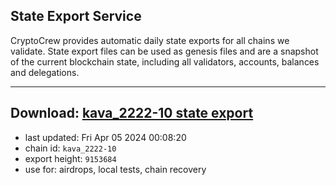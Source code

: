 ## State Export Service
CryptoCrew provides automatic daily state exports for all chains we validate. State export files can be used as genesis files and are a snapshot of the current blockchain state, including all validators, accounts, balances and delegations.

---
**Download: [kava_2222-10 state export](https://dl-eu2.ccvalidators.com/SERVICE/kava/kava_2222-10_export_9153684.json)**
---

- last updated: Fri Apr 05 2024 00:08:20
- chain id: `kava_2222-10`
- export height: `9153684`
- use for: airdrops, local tests, chain recovery
